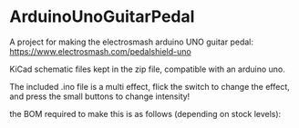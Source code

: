 # ArduinoUnoGuitarPedal
A project for making the electrosmash arduino UNO guitar pedal: https://www.electrosmash.com/pedalshield-uno

KiCad schematic files kept in the zip file, compatible with an arduino uno. 

The included .ino file is a multi effect, flick the switch to change the effect, and press the small buttons to change intensity!

the BOM required to make this is as follows (depending on stock levels):
